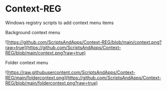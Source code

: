 # Context-REG
Windows registry scripts to add context menu items

Background context menu

![https://github.com/ScriptsAndApps/Context-REG/blob/main/context.png?raw=true](https://github.com/ScriptsAndApps/Context-REG/blob/main/context.png?raw=true)

Folder context menu

![https://raw.githubusercontent.com/ScriptsAndApps/Context-REG/main/foldercontext.png](https://github.com/ScriptsAndApps/Context-REG/blob/main/foldercontext.png?raw=true)

